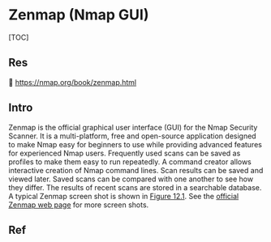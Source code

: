 # Zenmap (Nmap GUI)

[TOC]



## Res
📂 https://nmap.org/book/zenmap.html



## Intro
Zenmap is the official graphical user interface (GUI) for the Nmap Security Scanner. It is a multi-platform, free and open-source application designed to make Nmap easy for beginners to use while providing advanced features for experienced Nmap users. Frequently used scans can be saved as profiles to make them easy to run repeatedly. A command creator allows interactive creation of Nmap command lines. Scan results can be saved and viewed later. Saved scans can be compared with one another to see how they differ. The results of recent scans are stored in a searchable database. A typical Zenmap screen shot is shown in [Figure 12.1](https://nmap.org/book/zenmap.html#zenmap-fig-typical "Figure 12.1. Typical Zenmap screen shot"). See the [official Zenmap web page](https://nmap.org/zenmap/) for more screen shots.



## Ref

